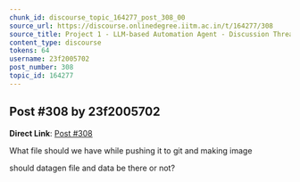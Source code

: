 ```yaml
---
chunk_id: discourse_topic_164277_post_308_00
source_url: https://discourse.onlinedegree.iitm.ac.in/t/164277/308
source_title: Project 1 - LLM-based Automation Agent - Discussion Thread [TDS Jan 2025]
content_type: discourse
tokens: 64
username: 23f2005702
post_number: 308
topic_id: 164277
---
```


## Post #308 by 23f2005702

**Direct Link**: [Post #308](https://discourse.onlinedegree.iitm.ac.in/t/164277/308)

What file should we have while pushing it to git and making image

should datagen file and data be there or not?
